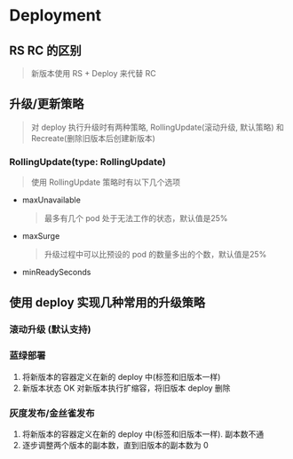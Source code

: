 # Deployment

## RS RC 的区别

> 新版本使用 RS + Deploy 来代替 RC

## 升级/更新策略

> 对 deploy 执行升级时有两种策略, RollingUpdate(滚动升级, 默认策略) 和 Recreate(删除旧版本后创建新版本)

### RollingUpdate(type: RollingUpdate)

> 使用 RollingUpdate 策略时有以下几个选项

- maxUnavailable
   > 最多有几个 pod 处于无法工作的状态，默认值是25%

- maxSurge
   > 升级过程中可以比预设的 pod 的数量多出的个数，默认值是25%

- minReadySeconds

## 使用 deploy 实现几种常用的升级策略

### 滚动升级 (默认支持)

### 蓝绿部署

1. 将新版本的容器定义在新的 deploy 中(标签和旧版本一样)
2. 新版本状态 OK 对新版本执行扩缩容，将旧版本 deploy 删除

### 灰度发布/金丝雀发布

1. 将新版本的容器定义在新的 deploy 中(标签和旧版本一样). 副本数不通
2. 逐步调整两个版本的副本数，直到旧版本的副本数为 0
